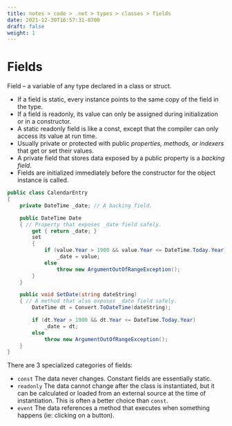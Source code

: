 ```yaml
---
title: notes > code > .net > types > classes > fields
date: 2021-12-30T16:57:31-0700
draft: false
weight: 1
---
```

# Fields
Field – a variable of any type declared in a class or struct.
- If a field is static, every instance points to the same copy of the field in the type.
- If a field is readonly, its value can only be assigned during initialization or in a constructor.
- A static readonly field is like a const, except that the compiler can only access its value at run time.
- Usually private or protected with public *properties, methods, or indexers* that get or set their values.
- A private field that stores data exposed by a public property is a *backing field*.
- Fields are initialized immediately before the constructor for the object instance is called.

```cs
public class CalendarEntry 
{
    private DateTime _date; // A backing field.

    public DateTime Date 
    { // Property that exposes _date field safely.
        get { return _date; }
        set 
        {
            if (value.Year > 1900 && value.Year <= DateTime.Today.Year)
                _date = value;
            else
                throw new ArgumentOutOfRangeException();
        }
    }

    public void SetDate(string dateString) 
    { // A method that also exposes _date field safely.
        DateTime dt = Convert.ToDateTime(dateString);

        if (dt.Year > 1900 && dt.Year <= DateTime.Today.Year)
            _date = dt;
        else
            throw new ArgumentOutOfRangeException();
    }
}
```

There are 3 specialized categories of fields:
- `const` The data never changes. Constant fields are essentially static.
- `readonly` The data cannot change after the class is instantiated, but it can be calculated or loaded from an external source at the time of instantiation. This is often a better choice than `const`.
- `event` The data references a method that executes when something happens (ie: clicking on a button).
